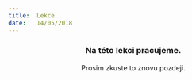 ```yaml
---
title:  Lekce
date:   14/05/2018
---
```


### <center>Na této lekci pracujeme.</center>
<center>Prosim zkuste to znovu pozdeji.</center>